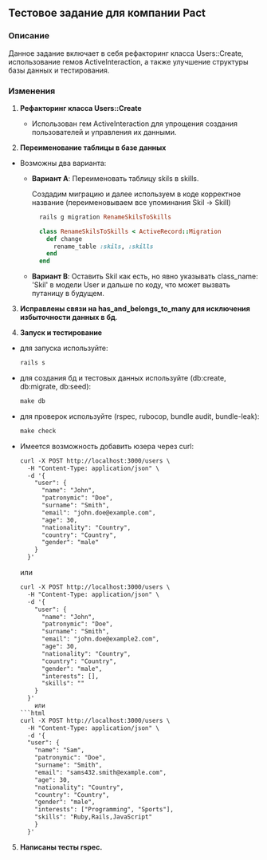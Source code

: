 ## Тестовое задание для компании Pact

### Описание

Данное задание включает в себя рефакторинг класса Users::Create, использование гемов ActiveInteraction, а также улучшение структуры базы данных и тестирования.

### Изменения

1. **Рефакторинг класса Users::Create**
   - Использован гем ActiveInteraction для упрощения создания пользователей и управления их данными.

2. **Переименование таблицы в базе данных**
  - Возможны два варианта:
    - **Вариант A**: Переименовать таблицу skils в skills.

      Создадим миграцию и далее используем в коде корректное название (переименовываем все упоминания Skil -> Skill)
      ```ruby
        rails g migration RenameSkilsToSkills

        class RenameSkilsToSkills < ActiveRecord::Migration
          def change
            rename_table :skils, :skills
          end
        end
      ```

    - **Вариант В**: Оставить Skil как есть, но явно указывать class_name: 'Skil' в модели User и дальше по коду, что может вызвать путаницу в будущем.

3. **Исправлены связи на has_and_belongs_to_many для исключения избыточности данных в бд**.

4. **Запуск и тестирование** 
- для запуска используйте:
  ```ruby
  rails s
  ```

- для создания бд и тестовых данных используйте (db:create, db:migrate, db:seed):
  ```ruby
  make db
  ```
- для проверок используйте (rspec, rubocop, bundle audit, bundle-leak):
  ```ruby
  make check
  ```
- Имеется возможность добавить юзера через curl:
  ```html
  curl -X POST http://localhost:3000/users \
    -H "Content-Type: application/json" \
    -d '{
      "user": {
        "name": "John",
        "patronymic": "Doe",
        "surname": "Smith",
        "email": "john.doe@example.com",
        "age": 30,
        "nationality": "Country",
        "country": "Country",
        "gender": "male"
      }
    }'
  ``` 
  или 
  ```html
  curl -X POST http://localhost:3000/users \
    -H "Content-Type: application/json" \
    -d '{
      "user": {
        "name": "John",
        "patronymic": "Doe",
        "surname": "Smith",
        "email": "john.doe@example2.com",
        "age": 30,
        "nationality": "Country",
        "country": "Country",
        "gender": "male",
        "interests": [],
        "skills": ""
      }
    }'
      или 
  ```html
  curl -X POST http://localhost:3000/users \
    -H "Content-Type: application/json" \
    -d '{
    "user": {
      "name": "Sam",
      "patronymic": "Doe",
      "surname": "Smith",
      "email": "sams432.smith@example.com",
      "age": 30,
      "nationality": "Country",
      "country": "Country",
      "gender": "male",
      "interests": ["Programming", "Sports"],
      "skills": "Ruby,Rails,JavaScript"
      }
    }'
  ```
 5. **Написаны тесты rspec.**
